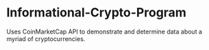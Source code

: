 # Informational-Crypto-Program
Uses CoinMarketCap API to demonstrate and determine data about a myriad of cryptocurrencies.
